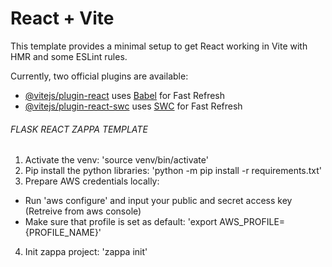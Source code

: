 # React + Vite

This template provides a minimal setup to get React working in Vite with HMR and some ESLint rules.

Currently, two official plugins are available:

- [@vitejs/plugin-react](https://github.com/vitejs/vite-plugin-react/blob/main/packages/plugin-react/README.md) uses [Babel](https://babeljs.io/) for Fast Refresh
- [@vitejs/plugin-react-swc](https://github.com/vitejs/vite-plugin-react-swc) uses [SWC](https://swc.rs/) for Fast Refresh
###### FLASK REACT ZAPPA TEMPLATE ######

1. Activate the venv: 'source venv/bin/activate' 
2. Pip install the python libraries: 'python -m pip install -r requirements.txt'
3. Prepare AWS credentials locally: 
- Run 'aws configure' and input your public and secret access key (Retreive from aws console)
- Make sure that profile is set as default: 'export AWS_PROFILE={PROFILE_NAME}'
4. Init zappa project: 'zappa init'